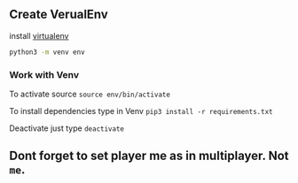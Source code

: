 ## Create VerualEnv

install [virtualenv](https://packaging.python.org/guides/installing-using-pip-and-virtual-environments/)

```sh
python3 -m venv env
```

### Work with Venv

To activate source `source env/bin/activate`

To install dependencies type in Venv `pip3 install -r requirements.txt`

Deactivate just type `deactivate`

## Dont forget to set player me as in multiplayer. Not `me`.
